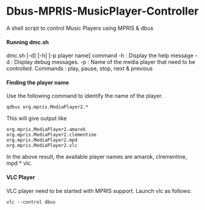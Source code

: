 Dbus-MPRIS-MusicPlayer-Controller
=================================

A shell script to control Music Players using MPRIS &amp; dbus

#### Running dmc.sh
dmc.sh [-d] [-h] [-p player name] command
	-h : Display the help message
	-d : Display debug messages.
	-p : Name of the media player that need to be controlled.
	Commands : play, pause, stop, next & previous

#### Finding the player name
Use the following command to identify the name of the player.
````
qdbus org.mpris.MediaPlayer2.*
````
This will give output like
````
org.mpris.MediaPlayer2.amarok
org.mpris.MediaPlayer2.clementine
org.mpris.MediaPlayer2.mpd
org.mpris.MediaPlayer2.vlc

````
In the above result, the available player names are amarok, clrementine, mpd * vlc.

#### VLC Player
VLC player need to be started with MPRIS support. Launch vlc as follows:
````
vlc --control dbus
````

